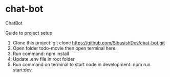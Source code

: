 # chat-bot
ChatBot

Guide to project setup

1. Clone this project: git clone https://github.com/SibasishDev/chat-bot.git
2. Open folder todo-movie then open terminal here.
3. Run command: npm install
4. Update .env file in root folder
6. Run command on terminal to start node in development: npm run start:dev
